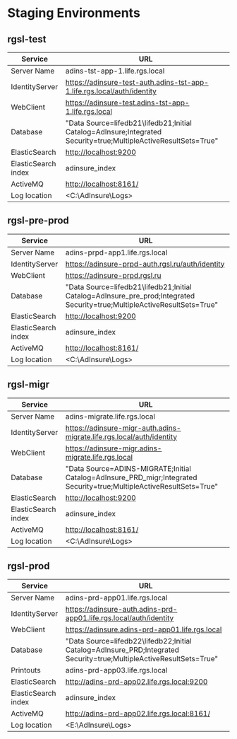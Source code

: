 # Staging Environments

## rgsl-test

| Service | URL |
| --- | --- |
| Server Name | adins-tst-app-1.life.rgs.local |
| IdentityServer | <https://adinsure-test-auth.adins-tst-app-1.life.rgs.local/auth/identity> |
| WebClient | <https://adinsure-test.adins-tst-app-1.life.rgs.local> |
| Database | "Data Source=lifedb21\\lifedb21;Initial Catalog=AdInsure;Integrated Security=true;MultipleActiveResultSets=True" |
| ElasticSearch | <http://localhost:9200> |
| ElasticSearch index | adinsure_index |
| ActiveMQ | <http://localhost:8161/> |
| Log location | <C:\AdInsure\Logs> |

## rgsl-pre-prod

| Service | URL |
| --- | --- |
| Server Name | adins-prpd-app1.life.rgs.local |
| IdentityServer | <https://adinsure-prpd-auth.rgsl.ru/auth/identity> |
| WebClient | <https://adinsure-prpd.rgsl.ru> |
| Database | "Data Source=lifedb21\\lifedb21;Initial Catalog=AdInsure_pre_prod;Integrated Security=true;MultipleActiveResultSets=True" |
| ElasticSearch | <http://localhost:9200> |
| ElasticSearch index | adinsure_index |
| ActiveMQ | <http://localhost:8161/> |
| Log location | <C:\AdInsure\Logs> |

## rgsl-migr

| Service | URL |
| --- | --- |
| Server Name | adins-migrate.life.rgs.local |
| IdentityServer | <https://adinsure-migr-auth.adins-migrate.life.rgs.local/auth/identity> |
| WebClient | <https://adinsure-migr.adins-migrate.life.rgs.local> |
| Database | "Data Source=ADINS-MIGRATE;Initial Catalog=AdInsure_PRD_migr;Integrated Security=true;MultipleActiveResultSets=True" |
| ElasticSearch | <http://localhost:9200> |
| ElasticSearch index | adinsure_index |
| ActiveMQ | <http://localhost:8161/> |
| Log location | <C:\AdInsure\Logs> |

## rgsl-prod

| Service | URL |
| --- | --- |
| Server Name | adins-prd-app01.life.rgs.local |
| IdentityServer | <https://adinsure-auth.adins-prd-app01.life.rgs.local/auth/identity> |
| WebClient | <https://adinsure.adins-prd-app01.life.rgs.local> |
| Database | "Data Source=lifedb22\\lifedb22;Initial Catalog=AdInsure_PRD;Integrated Security=true;MultipleActiveResultSets=True" |
| Printouts | adins-prd-app03.life.rgs.local |
| ElasticSearch | <http://adins-prd-app02.life.rgs.local:9200> |
| ElasticSearch index | adinsure_index |
| ActiveMQ | <http://adins-prd-app02.life.rgs.local:8161/> |
| Log location | <E:\AdInsure\Logs> |

